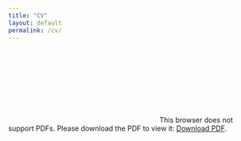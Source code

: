 ```yaml
---
title: "CV"
layout: default
permalink: /cv/
---
```

<div>
<object data="https://kmdono02.github.io/CV/CV.pdf" type="application/pdf" >
    <embed src="https://kmdono02.github.io/CV/CV.pdf">
        This browser does not support PDFs. Please download the PDF to view it: <a href="https://kmdono02.github.io/CV/CV.pdf">Download PDF</a>.</p>
    </embed>
</object>
</div>
